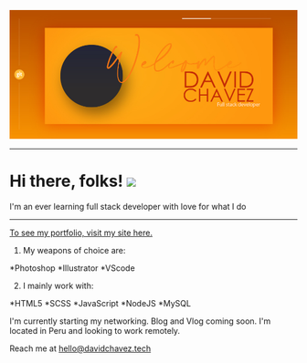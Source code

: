 [![Header](https://raw.githubusercontent.com/davidchavezTech/davidchavezTech/main/banner.jpg "Click to visit my site!")](https://davidchavez.tech/)

---

# Hi there, folks! <img src="https://raw.githubusercontent.com/MartinHeinz/MartinHeinz/master/wave.gif" width="30px">

I'm an ever learning full stack developer with love for what I do

---

[To see my portfolio, visit my site here.](https://davidchavez.tech/)

1. My weapons of choice are:

*Photoshop
*Illustrator
*VScode

2. I mainly work with:

*HTML5
*SCSS
*JavaScript
*NodeJS
*MySQL

I'm currently starting my networking. Blog and Vlog coming soon.
I'm located in Peru and looking to work remotely.

Reach me at hello@davidchavez.tech

<!--
**davidchavezTech/davidchavezTech** is a ✨ _special_ ✨ repository because its `README.md` (this file) appears on your GitHub profile.

Here are some ideas to get you started:

- 🔭 I’m currently working on ...
- 🌱 I’m currently learning ...
- 👯 I’m looking to collaborate on ...
- 🤔 I’m looking for help with ...
- 💬 Ask me about ...
- 📫 How to reach me: ...
- 😄 Pronouns: ...
- ⚡ Fun fact: ...
-->
